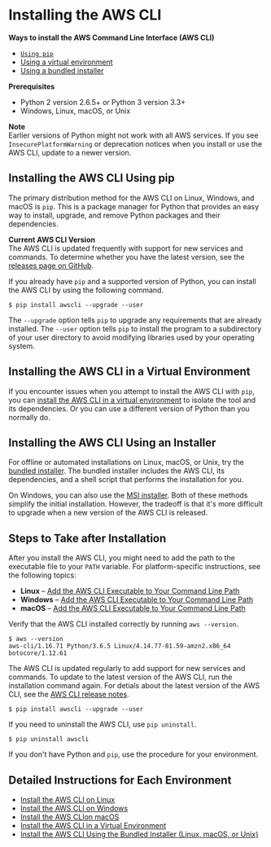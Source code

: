 # Installing the AWS CLI<a name="cli-chap-install"></a>

**Ways to install the AWS Command Line Interface \(AWS CLI\)**
+ [`Using pip`](#install-tool-pip)
+ [Using a virtual environment](#install-tool-venv)
+ [Using a bundled installer](#install-tool-bundled)

**Prerequisites**
+ Python 2 version 2\.6\.5\+ or Python 3 version 3\.3\+
+ Windows, Linux, macOS, or Unix

**Note**  
Earlier versions of Python might not work with all AWS services\. If you see `InsecurePlatformWarning` or deprecation notices when you install or use the AWS CLI, update to a newer version\.

## Installing the AWS CLI Using pip<a name="install-tool-pip"></a>

The primary distribution method for the AWS CLI on Linux, Windows, and macOS is `pip`\. This is a package manager for Python that provides an easy way to install, upgrade, and remove Python packages and their dependencies\.

**Current AWS CLI Version**  
The AWS CLI is updated frequently with support for new services and commands\. To determine whether you have the latest version, see the [releases page on GitHub](https://github.com/aws/aws-cli/releases)\.

If you already have `pip` and a supported version of Python, you can install the AWS CLI by using the following command\.

```
$ pip install awscli --upgrade --user
```

The `--upgrade` option tells `pip` to upgrade any requirements that are already installed\. The `--user` option tells `pip` to install the program to a subdirectory of your user directory to avoid modifying libraries used by your operating system\.

## Installing the AWS CLI in a Virtual Environment<a name="install-tool-venv"></a>

If you encounter issues when you attempt to install the AWS CLI with `pip`, you can [install the AWS CLI in a virtual environment](install-virtualenv.md) to isolate the tool and its dependencies\. Or you can use a different version of Python than you normally do\.

## Installing the AWS CLI Using an Installer<a name="install-tool-bundled"></a>

For offline or automated installations on Linux, macOS, or Unix, try the [bundled installer](install-bundle.md)\. The bundled installer includes the AWS CLI, its dependencies, and a shell script that performs the installation for you\.

On Windows, you can also use the [MSI installer](install-windows.md#install-msi-on-windows)\. Both of these methods simplify the initial installation\. However, the tradeoff is that it's more difficult to upgrade when a new version of the AWS CLI is released\.

## Steps to Take after Installation<a name="install-post"></a>

After you install the AWS CLI, you might need to add the path to the executable file to your `PATH` variable\. For platform\-specific instructions, see the following topics:
+ **Linux** – [Add the AWS CLI Executable to Your Command Line Path](install-linux.md#install-linux-path)
+ **Windows** – [Add the AWS CLI Executable to Your Command Line Path](install-windows.md#awscli-install-windows-path)
+ **macOS** – [Add the AWS CLI Executable to Your Command Line Path](install-macos.md#awscli-install-osx-path)

Verify that the AWS CLI installed correctly by running `aws --version`\.

```
$ aws --version
aws-cli/1.16.71 Python/3.6.5 Linux/4.14.77-81.59-amzn2.x86_64 botocore/1.12.61
```

The AWS CLI is updated regularly to add support for new services and commands\. To update to the latest version of the AWS CLI, run the installation command again\. For detials about the latest version of the AWS CLI, see the [ AWS CLI release notes](https://github.com/aws/aws-cli/blob/develop/CHANGELOG.rst)\.

```
$ pip install awscli --upgrade --user
```

If you need to uninstall the AWS CLI, use `pip uninstall`\.

```
$ pip uninstall awscli
```

If you don't have Python and `pip`, use the procedure for your environment\.

## Detailed Instructions for Each Environment<a name="install-sections"></a>
+ [Install the AWS CLI on Linux](install-linux.md)
+ [Install the AWS CLI on Windows](install-windows.md)
+ [Install the AWS CLIon macOS](install-macos.md)
+ [Install the AWS CLI in a Virtual Environment](install-virtualenv.md)
+ [Install the AWS CLI Using the Bundled Installer \(Linux, macOS, or Unix\)](install-bundle.md)